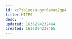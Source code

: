 ```yaml
---
id: xc7zb1oqzaugyr6avae2gp4
title: HTTPS
desc: ''
updated: 1636294232464
created: 1636294232465
---
```




